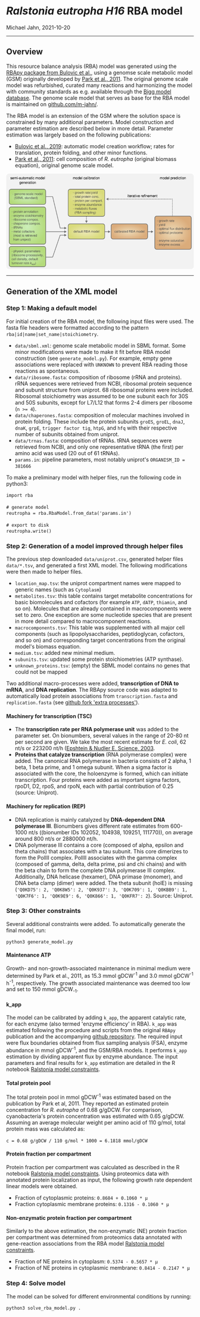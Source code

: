 *Ralstonia eutropha H16* RBA model
================
Michael Jahn,
2021-10-20

***

## Overview

This resource balance analysis (RBA) model was generated using the [RBApy package from Bulovic et al.](https://doi.org/10.1016/j.ymben.2019.06.001), using a genomse scale metabolic model (GSM) originally developed by [Park et al., 2011](http://bmcsystbiol.biomedcentral.com/articles/10.1186/1752-0509-5-101). The original genome scale model was refurbished, curated many reactions and harmonizing the model with community standards as e.g. available through the [Bigg model database](bigg.ucsd.edu/). The genome scale model that serves as base for the RBA model is maintained on [github.com/m-jahn/](https://github.com/m-jahn/genome-scale-models).

The RBA model is an extension of the GSM where the solution space is constrained by many additional parameters. Model construction and parameter estimation are described below in more detail. Parameter estimation was largely based on the following publications:

 - [Bulovic et al., 2019](https://doi.org/10.1016/j.ymben.2019.06.001): automatic model creation workflow; rates for translation, protein folding, and other minor functions.
 - [Park et al., 2011](http://bmcsystbiol.biomedcentral.com/articles/10.1186/1752-0509-5-101): cell composition of *R. eutropha* (original biomass equation), original genome scale model.

<p align="center">
  <img src="figures/RBA_model_generation.png" />
</p>

----------

## Generation of the XML model

### Step 1: Making a default model

For initial creation of the RBA model, the following input files were used. The fasta file headers were formatted according to the pattern `rba|id|name|set_name|stoichiometry`.

 - `data/sbml.xml`: genome scale metabolic model in SBML format. Some minor modifications were made to make it fit before RBA model construction (see `generate_model.py`). For example, empty gene associations were replaced with `UNKNOWN` to prevent RBA reading those reactions as spontaneous.
 - `data/ribosome.fasta`: composition of ribosome (rRNA and proteins). rRNA sequences were retrieved from NCBI, ribosomal protein sequence and subunit structure from uniprot. 68 ribosomal proteins were included. Ribosomal stoichiometry was assumed to be one subunit each for 30S and 50S subunits, except for L7/L12 that forms 2-4 dimers per ribosome (`n >= 4`).
 - `data/chaperones.fasta`: composition of molecular machines involved in protein folding. These include the protein subunits `groES`, `groEL`, `dnaJ`, `dnaK`, `grpE`, `trigger factor tig`, `htpG`, and `hfq` with their respective number of subunits obtained from uniprot.
 - `data/trnas.fasta`: composition of tRNAs. tRNA sequences were retrieved from NCBI, and only one representative tRNA (the first) per amino acid was used (20 out of 61 tRNAs).
 - `params.in`: pipeline parameters, most notably uniprot's `ORGANISM_ID = 381666`

To make a preliminary model with helper files, run the following code in python3:

```{python}
import rba

# generate model
reutropha = rba.RbaModel.from_data('params.in')

# export to disk
reutropha.write()
```

### Step 2: Generation of a model improved through helper files

The previous step downloaded `data/uniprot.csv`, generated helper files `data/*.tsv`, and generated a first XML model. The following modifications were then made to helper files.

 - `location_map.tsv`: the uniprot compartment names were mapped to generic names (such as `Cytoplasm`)
 - `metabolites.tsv`: this table contains target metabolite concentrations for basic biomolecules and cofactors (for example `ATP`, `dATP`, `thiamin`, and so on). Molecules that are already contained in macrocomponents were set to zero. One exception are some nucleotide species that are present in more detail compared to macrocomponent reactions.
 - `macrocomponents.tsv`: This table was supplemented with all major cell components (such as lipopolysaccharides, peptidoglycan, cofactors, and so on) and corresponding target concentrations from the original model's biomass equation.
 - `medium.tsv`: added new minimal medium.
 - `subunits.tsv`: updated some protein stoichiometries (ATP synthase).
 - `unknown_proteins.tsv`: (empty) the SBML model contains no genes that could not be mapped

Two additional macro-processes were added, **transcription of DNA to mRNA**, and **DNA replication**. 
The RBApy source code was adapted to automatically load protein associations from `transcription.fasta` and `replication.fasta` (see [github fork 'extra processes'](https://github.com/m-jahn/RBApy/tree/extra_processes)). 

#### Machinery for transcription (TSC)

 - The **transcription rate per RNA polymerase unit** was added to the parameter set. On bionumbers, several values in the range of 20-80 nt per second are given. We take the most recent estimate for *E. coli*, 62 nt/s or 223200 nt/h ([Epshtein & Nudler E, Science, 2003](https://pubmed.ncbi.nlm.nih.gov/12730602/).
- **Proteins that catalyze transcription** (RNA polymerase complex) were added. The canonical RNA polymerase in bacteria consists of 2 alpha, 1 beta, 1 beta prime, and 1 omega subunit. When a sigma factor is associated with the core, the holoenzyme is formed, which can initiate transcription. Four proteins were added as important sigma factors, rpoD1, D2, rpoS, and rpoN, each with partial contribution of 0.25 (source: Uniprot).

#### Machinery for replication (REP)

- DNA replication is mainly catalyzed by **DNA-dependent DNA polymerase III**. Bionumbers gives different rate estimates from 600-1000 nt/s ((bionumber IDs 102052, 104938, 109251, 111770)), on average around 800 nt/s or 2880000 nt/h.
- DNA polymerase III contains a core (composed of alpha, epsilon and theta chains) that associates with a tau subunit. This core dimerizes to form the PolIII complex. PolIII associates with the gamma complex (composed of gamma, delta, delta prime, psi and chi chains) and with the beta chain to form the complete DNA polymerase III complex. Additionally, DNA helicase (hexamer), DNA primase (monomer), and DNA beta clamp (dimer) were added. The theta subunit (holE) is missing (`'Q0KD75': 2, 'Q0K8W5': 2, 'Q0K937': 3, 'Q0K709': 1, 'Q0KBB9': 1, 'Q0K7F6': 1, 'Q0K9E9': 6, 'Q0K866': 1, 'Q0KFR7': 2`). Source: Uniprot.

### Step 3: Other constraints

Several additional constraints were added. To automatically generate the final model, run:

```
python3 generate_model.py
```

#### Maintenance ATP

Growth- and non-growth-associated maintenance in minimal medium were determined by Park et al., 2011, as 15.3 mmol gDCW<sup>-1</sup> and 3.0 mmol gDCW<sup>-1</sup> h<sup>-1</sup>, respectively. The growth associated maintenance was deemed too low and set to 150 mmol gDCW<sub>-1</sub>.

#### k_app

The model can be calibrated by adding `k_app`, the apparent catalytic rate, for each enzyme (also termed 'enzyme efficiency' in RBA). `k_app` was estimated following the procedure and scripts from the original `RBApy` publication and the accompanying [github repository](https://github.com/SysBioInra/RBApy). The required input were flux boundaries obtained from flux sampling analysis (FSA), enzyme abundance in mmol gDCW<sup>-1</sup>, and the GSM/RBA models. It performs `k_app` estimation by dividing apparent flux by enzyme abundance. The input parameters and final results for `k_app` estimation are detailed in the R notebook [Ralstonia model constraints](https://m-jahn.github.io/projects/).

#### Total protein pool

The total protein pool in mmol gDCW<sup>-1</sup> was estimated based on the publication by Park et al, 2011. They reported an estimated protein concentration for _R. eutropha_ of 0.68 g/gDCW. For comparison, cyanobacteria's protein concentration was estimated with 0.65 g/gDCW. Assuming an average molecular weight per amino acid of 110 g/mol, total protein mass was calculated as:

`c = 0.68 g/gDCW / 110 g/mol * 1000 = 6.1818 mmol/gDCW`

#### Protein fraction per compartment

Protein fraction per compartment was calculated as described in the R notebook [Ralstonia model constraints](https://m-jahn.github.io/R-notebooks/Ralstonia_model_constraints.nb.html). Using proteomics data with annotated protein localization as input, the following growth rate dependent linear models were obtained.

- Fraction of cytoplasmic proteins: `0.8684 + 0.1060 * µ`
- Fraction cytoplasmic membrane proteins: `0.1316 - 0.1060 * µ`

#### Non-enzymatic protein fraction per compartment

Similarly to the above estimation, the non-enzymatic (NE) protein fraction per compartment was determined from proteomics data annotated with gene-reaction associations from the RBA model [Ralstonia model constraints](https://m-jahn.github.io/R-notebooks/Ralstonia_model_constraints.nb.html). 

- Fraction of NE proteins in cytoplasm: `0.5374 - 0.5657 * µ`
- Fraction of NE proteins in cytoplasmic membrane: `0.8414 - 0.2147 * µ`

### Step 4: Solve model

The model can be solved for different environmental conditions by running:

```
python3 solve_rba_model.py .
```
